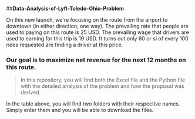 ##**Data-Analysis-of-Lyft-Toledo-Ohio-Problem**

On this new launch, we're focusing on the route from the airport to downtown (in either direction, one way). The prevailing rate that people are used to paying on this route is 25 USD. The prevailing wage that drivers are used to earning for this trip is 19 USD. 
It turns out only 60 or si of every 100 rides requested are finding a driver at this price. 




### **Our goal is to maximize net revenue for the next 12 months on this route.**





> In this repository, you will find both the Excel file and the Python file with the detailed analysis of the problem and how the proposal was derived.



In the table above, you will find two folders with their respective names. Simply enter them and you will be able to download the files.
